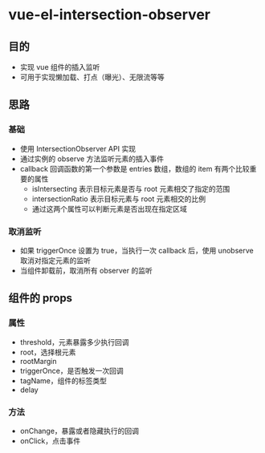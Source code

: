 # vue-el-intersection-observer

## 目的

- 实现 vue 组件的插入监听
- 可用于实现懒加载、打点（曝光）、无限流等等

## 思路

### 基础

- 使用 IntersectionObserver API 实现
- 通过实例的 observe 方法监听元素的插入事件
- callback 回调函数的第一个参数是 entries 数组，数组的 item 有两个比较重要的属性
  - isIntersecting 表示目标元素是否与 root 元素相交了指定的范围
  - intersectionRatio 表示目标元素与 root 元素相交的比例
  - 通过这两个属性可以判断元素是否出现在指定区域

### 取消监听

- 如果 triggerOnce 设置为 true，当执行一次 callback 后，使用 unobserve 取消对指定元素的监听
- 当组件卸载前，取消所有 observer 的监听

## 组件的 props

### 属性

- threshold，元素暴露多少执行回调
- root，选择根元素
- rootMargin
- triggerOnce，是否触发一次回调
- tagName，组件的标签类型
- delay

### 方法

- onChange，暴露或者隐藏执行的回调
- onClick，点击事件
